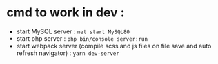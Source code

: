 # cmd to work in dev :
  - start MySQL server : `net start MySQL80`
  - start php server : `php bin/console server:run`
  - start webpack server (compile scss and js files on file save and auto refresh navigator) : `yarn dev-server`